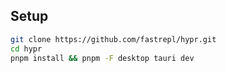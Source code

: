 ## Setup

```bash
git clone https://github.com/fastrepl/hypr.git
cd hypr
pnpm install && pnpm -F desktop tauri dev
```
